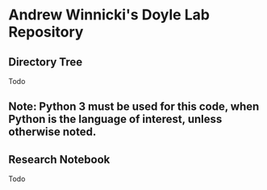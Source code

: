 # Andrew Winnicki's Doyle Lab Repository

## Directory Tree
Todo

## Note: Python 3 must be used for this code, when Python is the language of interest, unless otherwise noted.

## Research Notebook
Todo
